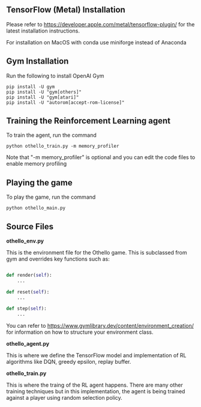 ## TensorFlow (Metal) Installation

Please refer to <https://developer.apple.com/metal/tensorflow-plugin/> for the latest installation instructions.

For installation on MacOS with conda use miniforge instead of Anaconda

## Gym Installation

Run the following to install OpenAI Gym

```
pip install -U gym
pip install -U "gym[others]"
pip install -U "gym[atari]"
pip install -U "autorom[accept-rom-license]"
```


## Training the Reinforcement Learning agent 

To train the agent, run the command

```
python othello_train.py -m memory_profiler
```

Note that "-m memory_profiler" is optional and you can edit the code files to enable memory profiling


## Playing the game

To play the game, run the command


```
python othello_main.py
```

## Source Files

**othello_env.py**

This is the environment file for the Othello game.  This is subclassed from gym and overrides key functions such as:

```python

def render(self):
	...
	
def reset(self):
	...
	
def step(self):
	...
```

You can refer to <https://www.gymlibrary.dev/content/environment_creation/> for information on how to structure your environment class.


**othello_agent.py**

This is where we define the TensorFlow model and implementation of RL algorithms like DQN, greedy epsilon, replay buffer.


**othello_train.py**

This is where the traing of the RL agent happens.  There are many other training techniques but in this implementation, the agent is being trained against a player using random selection policy.

